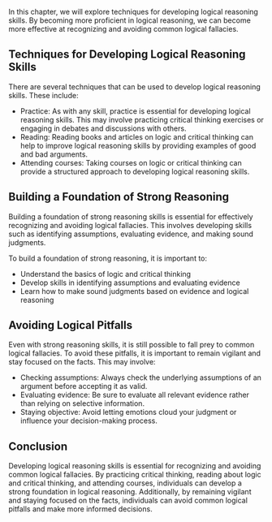 
In this chapter, we will explore techniques for developing logical reasoning skills. By becoming more proficient in logical reasoning, we can become more effective at recognizing and avoiding common logical fallacies.

Techniques for Developing Logical Reasoning Skills
--------------------------------------------------

There are several techniques that can be used to develop logical reasoning skills. These include:

* Practice: As with any skill, practice is essential for developing logical reasoning skills. This may involve practicing critical thinking exercises or engaging in debates and discussions with others.
* Reading: Reading books and articles on logic and critical thinking can help to improve logical reasoning skills by providing examples of good and bad arguments.
* Attending courses: Taking courses on logic or critical thinking can provide a structured approach to developing logical reasoning skills.

Building a Foundation of Strong Reasoning
-----------------------------------------

Building a foundation of strong reasoning skills is essential for effectively recognizing and avoiding logical fallacies. This involves developing skills such as identifying assumptions, evaluating evidence, and making sound judgments.

To build a foundation of strong reasoning, it is important to:

* Understand the basics of logic and critical thinking
* Develop skills in identifying assumptions and evaluating evidence
* Learn how to make sound judgments based on evidence and logical reasoning

Avoiding Logical Pitfalls
-------------------------

Even with strong reasoning skills, it is still possible to fall prey to common logical fallacies. To avoid these pitfalls, it is important to remain vigilant and stay focused on the facts. This may involve:

* Checking assumptions: Always check the underlying assumptions of an argument before accepting it as valid.
* Evaluating evidence: Be sure to evaluate all relevant evidence rather than relying on selective information.
* Staying objective: Avoid letting emotions cloud your judgment or influence your decision-making process.

Conclusion
----------

Developing logical reasoning skills is essential for recognizing and avoiding common logical fallacies. By practicing critical thinking, reading about logic and critical thinking, and attending courses, individuals can develop a strong foundation in logical reasoning. Additionally, by remaining vigilant and staying focused on the facts, individuals can avoid common logical pitfalls and make more informed decisions.

